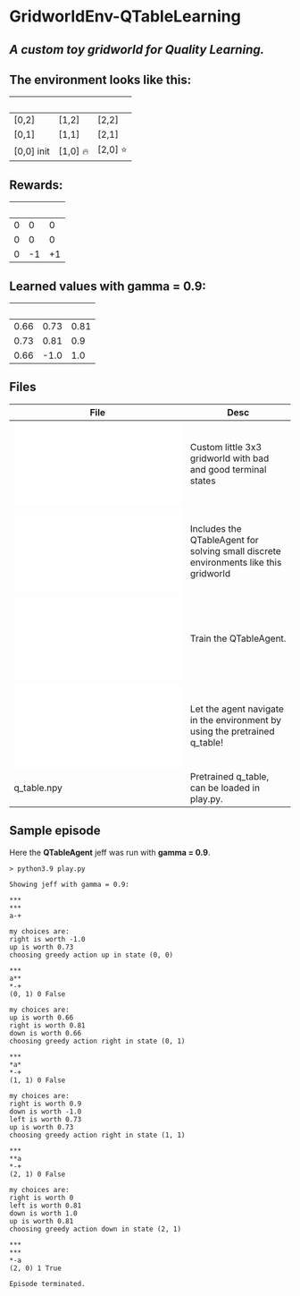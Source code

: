 # GridworldEnv-QTableLearning

## _A custom toy gridworld for Quality Learning._

## The environment looks like this:

|‎|‎|‎|
| --- | --- | --- |
| [0,2] | [1,2] | [2,2] |
| [0,1] | [1,1] | [2,1] |
| [0,0] init | [1,0] 🔥| [2,0] ⭐ |

## Rewards:

|‎|‎|‎|
| --- | --- | --- |
| 0 | 0 | 0 |
| 0 | 0 | 0 |
| 0 | -1 | +1 |

## Learned values with gamma = 0.9:

|‎|‎|‎|
| --- | --- | --- |
| 0.66 | 0.73 | 0.81 |
| 0.73 | 0.81 | 0.9 |
| 0.66 | -1.0 | 1.0 |

## Files

| File | Desc |
| ------ | ------ |
|  ![gridworld_env](gridworld_env.py)  | Custom little 3x3 gridworld with bad and good terminal states |
|  ![agent](agent.py)  | Includes the QTableAgent for solving small discrete environments like this gridworld |
|  ![train](train.py)  | Train the QTableAgent. |
|  ![play](play.py)  | Let the agent navigate in the environment by using the pretrained q_table! |
|  q_table.npy | Pretrained q_table, can be loaded in play.py. |


## Sample episode
Here the __QTableAgent__ jeff was run with __gamma = 0.9__.

```
> python3.9 play.py

Showing jeff with gamma = 0.9:

***
***
a-+

my choices are:
right is worth -1.0
up is worth 0.73
choosing greedy action up in state (0, 0)

***
a**
*-+
(0, 1) 0 False

my choices are:
up is worth 0.66
right is worth 0.81
down is worth 0.66
choosing greedy action right in state (0, 1)

***
*a*
*-+
(1, 1) 0 False

my choices are:
right is worth 0.9
down is worth -1.0
left is worth 0.73
up is worth 0.73
choosing greedy action right in state (1, 1)

***
**a
*-+
(2, 1) 0 False

my choices are:
right is worth 0
left is worth 0.81
down is worth 1.0
up is worth 0.81
choosing greedy action down in state (2, 1)

***
***
*-a
(2, 0) 1 True

Episode terminated.
```
